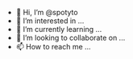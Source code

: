 - 👋 Hi, I’m @spotyto
- 👀 I’m interested in ...
- 🌱 I’m currently learning ...
- 💞️ I’m looking to collaborate on ...
- 📫 How to reach me ...

<!---
spotyto/spotyto is a ✨ special ✨ repository because its `README.md` (this file) appears on your GitHub profile.
You can click the Preview link to take a look at your changes.
--->

